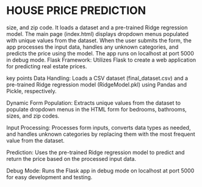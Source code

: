 # HOUSE PRICE PREDICTION

size, and zip code. It loads a dataset and a pre-trained Ridge regression model. The main page (index.html) displays dropdown menus populated with unique values from the dataset. When the user submits the form, the app processes the input data, handles any unknown categories, and predicts the price using the model. The app runs on localhost at port 5000 in debug mode.
Flask Framework: Utilizes Flask to create a web application for predicting real estate prices.

key points
Data Handling: Loads a CSV dataset (final_dataset.csv) and a pre-trained Ridge regression model (RidgeModel.pkl) using Pandas and Pickle, respectively.

Dynamic Form Population: Extracts unique values from the dataset to populate dropdown menus in the HTML form for bedrooms, bathrooms, sizes, and zip codes.

Input Processing: Processes form inputs, converts data types as needed, and handles unknown categories by replacing them with the most frequent value from the dataset.

Prediction: Uses the pre-trained Ridge regression model to predict and return the price based on the processed input data.

Debug Mode: Runs the Flask app in debug mode on localhost at port 5000 for easy development and testing.
